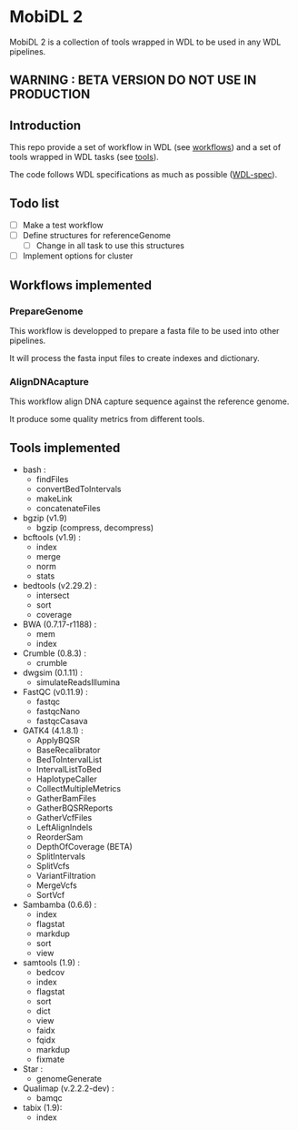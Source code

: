 # MobiDL 2

MobiDL 2 is a collection of tools wrapped in WDL to be used in any WDL pipelines.

## __WARNING : BETA VERSION DO NOT USE IN PRODUCTION__

## Introduction

This repo provide a set of workflow in WDL (see [workflows](#workflows-implemented))
and a set of tools wrapped in WDL tasks (see [tools](#tools-implemented)).

The code follows WDL specifications as much as possible ([WDL-spec](https://github.com/openwdl/wdl/blob/main/versions/1.0/SPEC.md)).

## Todo list

- [ ] Make a test workflow
- [ ] Define structures for referenceGenome
	- [ ] Change in all task to use this structures
- [ ] Implement options for cluster

## Workflows implemented

### PrepareGenome

This workflow is developped to prepare a fasta file to be used into other
pipelines.

It will process the fasta input files to create indexes and dictionary.

### AlignDNAcapture

This workflow align DNA capture sequence against the reference genome.

It produce some quality metrics from different tools.

## Tools implemented

- bash :
	- findFiles
	- convertBedToIntervals
	- makeLink
	- concatenateFiles
- bgzip (v1.9)
	- bgzip (compress, decompress)
- bcftools (v1.9) :
	- index
	- merge
	- norm
	- stats
- bedtools (v2.29.2) :
	- intersect
	- sort
	- coverage
- BWA (0.7.17-r1188) :
	- mem
	- index
- Crumble (0.8.3) :
	- crumble
- dwgsim (0.1.11) :
	- simulateReadsIllumina
- FastQC (v0.11.9) :
	- fastqc
	- fastqcNano
	- fastqcCasava
- GATK4 (4.1.8.1) :
	- ApplyBQSR
	- BaseRecalibrator
	- BedToIntervalList
	- IntervalListToBed
	- HaplotypeCaller
	- CollectMultipleMetrics
	- GatherBamFiles
	- GatherBQSRReports
	- GatherVcfFiles
	- LeftAlignIndels
	- ReorderSam
	- DepthOfCoverage (BETA)
	- SplitIntervals
	- SplitVcfs
	- VariantFiltration
	- MergeVcfs
	- SortVcf
- Sambamba (0.6.6) :
	- index
	- flagstat
	- markdup
	- sort
	- view
- samtools (1.9) :
	- bedcov
	- index
	- flagstat
	- sort
	- dict
	- view
	- faidx
	- fqidx
	- markdup
	- fixmate
- Star :
	- genomeGenerate
- Qualimap (v.2.2.2-dev) :
	- bamqc
- tabix (1.9):
	- index
